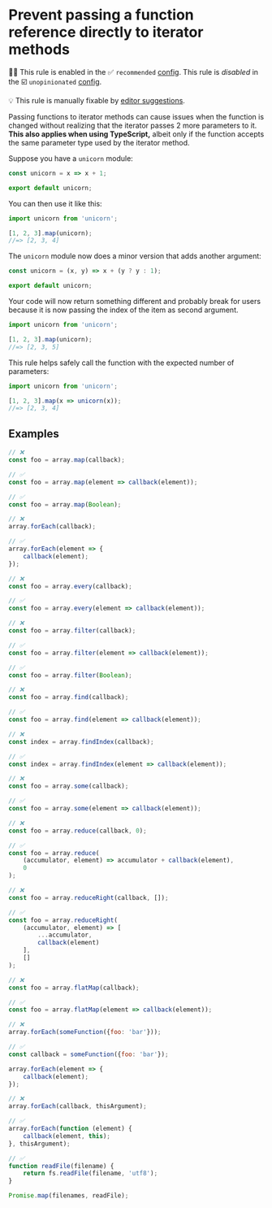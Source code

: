 # Prevent passing a function reference directly to iterator methods

💼🚫 This rule is enabled in the ✅ `recommended` [config](https://github.com/sindresorhus/eslint-plugin-unicorn#recommended-config). This rule is _disabled_ in the ☑️ `unopinionated` [config](https://github.com/sindresorhus/eslint-plugin-unicorn#recommended-config).

💡 This rule is manually fixable by [editor suggestions](https://eslint.org/docs/latest/use/core-concepts#rule-suggestions).

<!-- end auto-generated rule header -->
<!-- Do not manually modify this header. Run: `npm run fix:eslint-docs` -->

Passing functions to iterator methods can cause issues when the function is changed without realizing that the iterator passes 2 more parameters to it. **This also applies when using TypeScript,** albeit only if the function accepts the same parameter type used by the iterator method.

Suppose you have a `unicorn` module:

```js
const unicorn = x => x + 1;

export default unicorn;
```

You can then use it like this:

```js
import unicorn from 'unicorn';

[1, 2, 3].map(unicorn);
//=> [2, 3, 4]
```

The `unicorn` module now does a minor version that adds another argument:

```js
const unicorn = (x, y) => x + (y ? y : 1);

export default unicorn;
```

Your code will now return something different and probably break for users because it is now passing the index of the item as second argument.

```js
import unicorn from 'unicorn';

[1, 2, 3].map(unicorn);
//=> [2, 3, 5]
```

This rule helps safely call the function with the expected number of parameters:

```js
import unicorn from 'unicorn';

[1, 2, 3].map(x => unicorn(x));
//=> [2, 3, 4]
```

## Examples

```js
// ❌
const foo = array.map(callback);

// ✅
const foo = array.map(element => callback(element));
```

```js
// ✅
const foo = array.map(Boolean);
```

```js
// ❌
array.forEach(callback);

// ✅
array.forEach(element => {
	callback(element);
});
```

```js
// ❌
const foo = array.every(callback);

// ✅
const foo = array.every(element => callback(element));
```

```js
// ❌
const foo = array.filter(callback);

// ✅
const foo = array.filter(element => callback(element));
```

```js
// ✅
const foo = array.filter(Boolean);
```

```js
// ❌
const foo = array.find(callback);

// ✅
const foo = array.find(element => callback(element));
```

```js
// ❌
const index = array.findIndex(callback);

// ✅
const index = array.findIndex(element => callback(element));
```

```js
// ❌
const foo = array.some(callback);

// ✅
const foo = array.some(element => callback(element));
```

```js
// ❌
const foo = array.reduce(callback, 0);

// ✅
const foo = array.reduce(
	(accumulator, element) => accumulator + callback(element),
	0
);
```

```js
// ❌
const foo = array.reduceRight(callback, []);

// ✅
const foo = array.reduceRight(
	(accumulator, element) => [
		...accumulator,
		callback(element)
	],
	[]
);
```

```js
// ❌
const foo = array.flatMap(callback);

// ✅
const foo = array.flatMap(element => callback(element));
```

```js
// ❌
array.forEach(someFunction({foo: 'bar'}));

// ✅
const callback = someFunction({foo: 'bar'});

array.forEach(element => {
	callback(element);
});
```

```js
// ❌
array.forEach(callback, thisArgument);

// ✅
array.forEach(function (element) {
	callback(element, this);
}, thisArgument);
```

```js
// ✅
function readFile(filename) {
	return fs.readFile(filename, 'utf8');
}

Promise.map(filenames, readFile);
```
